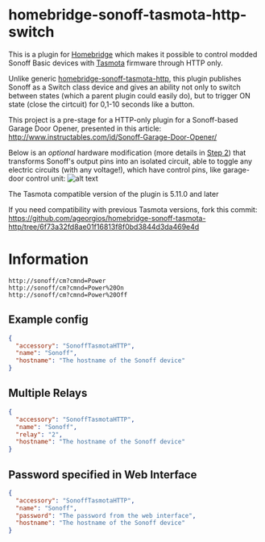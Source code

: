 # homebridge-sonoff-tasmota-http-switch

This is a plugin for [Homebridge](https://github.com/nfarina/homebridge) which makes it possible to control modded Sonoff Basic devices with [Tasmota](https://github.com/arendst/Sonoff-Tasmota) firmware through HTTP only.

Unlike generic [homebridge-sonoff-tasmota-http](https://github.com/ageorgios/homebridge-sonoff-tasmota-http), this plugin publishes Sonoff as a Switch class device and gives an ability not only to switch between states (which a parent plugin could easily do), but to trigger ON state (close the cirtcuit) for 0,1-10 seconds like a button.

This project is a pre-stage for a HTTP-only plugin for a Sonoff-based Garage Door Opener, presented in this article:
http://www.instructables.com/id/Sonoff-Garage-Door-Opener/

Below is an *optional* hardware modification (more details in [Step 2](http://www.instructables.com/id/Sonoff-Garage-Door-Opener/)) that transforms Sonoff's output pins into an isolated circuit, able to toggle any electric circuits (with any voltage!), which have control pins, like garage-door control unit:
![alt text](https://cdn.instructables.com/FC1/2N7E/J80GJBW5/FC12N7EJ80GJBW5.LARGE.jpg)



The Tasmota compatible version of the plugin is 5.11.0 and later

If you need compatibility with previous Tasmota versions, fork this commit: https://github.com/ageorgios/homebridge-sonoff-tasmota-http/tree/6f73a32fd8ae01f16813f8f0bd3844d3da469e4d

# Information
```
http://sonoff/cm?cmnd=Power
http://sonoff/cm?cmnd=Power%20On
http://sonoff/cm?cmnd=Power%20Off
```

## Example config

```json
{
  "accessory": "SonoffTasmotaHTTP",
  "name": "Sonoff",
  "hostname": "The hostname of the Sonoff device"
}
```

## Multiple Relays

```json
{
  "accessory": "SonoffTasmotaHTTP",
  "name": "Sonoff",
  "relay": "2",
  "hostname": "The hostname of the Sonoff device"
}
```

## Password specified in Web Interface

```json
{
  "accessory": "SonoffTasmotaHTTP",
  "name": "Sonoff",
  "password": "The password from the web interface",
  "hostname": "The hostname of the Sonoff device"
}
```
